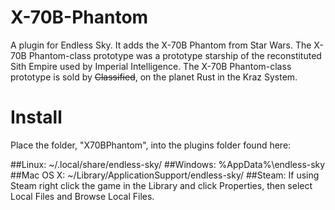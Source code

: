 # X-70B-Phantom
A plugin for Endless Sky. It adds the X-70B Phantom from Star Wars.
The X-70B Phantom-class prototype was a prototype starship of the reconstituted Sith Empire used by Imperial Intelligence.
The X-70B Phantom-class prototype is sold by ~~Classified~~, on the planet Rust in the Kraz System.

# Install
Place the folder, "X70BPhantom", into the plugins folder found here:

##Linux: ~/.local/share/endless-sky/
##Windows: %AppData%\endless-sky\
##Mac OS X: ~/Library/ApplicationSupport/endless-sky/
##Steam: If using Steam right click the game in the Library and click Properties, then select Local Files and Browse Local Files.
